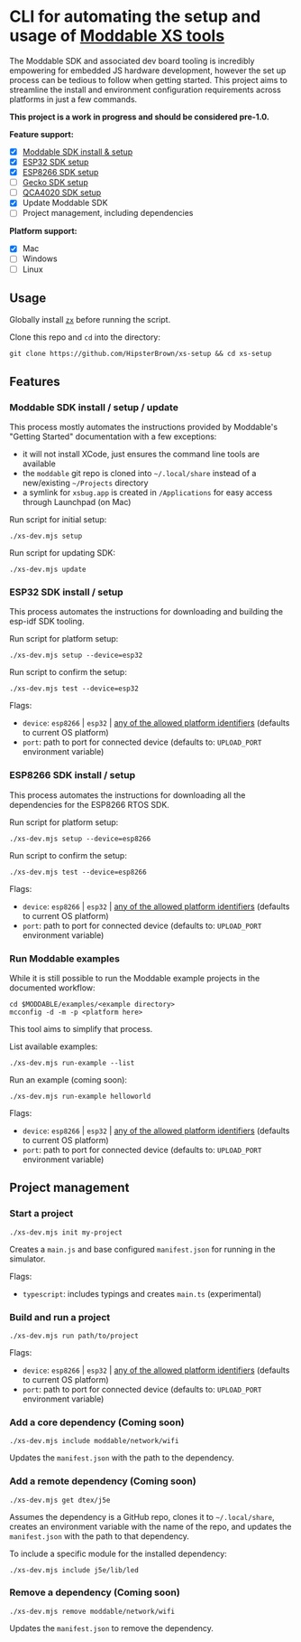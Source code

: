 # CLI for automating the setup and usage of [Moddable XS tools](https://github.com/Moddable-OpenSource/moddable/blob/public/documentation/Moddable%20SDK%20-%20Getting%20Started.md)

The Moddable SDK and associated dev board tooling is incredibly empowering for embedded JS hardware development, however the set up process can be tedious to follow when getting started. This project aims to streamline the install and environment configuration requirements across platforms in just a few commands.

**This project is a work in progress and should be considered pre-1.0.**

**Feature support:**

- [X] [Moddable SDK install & setup](https://github.com/Moddable-OpenSource/moddable/blob/public/documentation/Moddable%20SDK%20-%20Getting%20Started.md)
- [X] [ESP32 SDK setup](https://github.com/Moddable-OpenSource/moddable/blob/public/documentation/devices/esp32.md)
- [X] [ESP8266 SDK setup](https://github.com/Moddable-OpenSource/moddable/blob/public/documentation/devices/esp8266.md)
- [ ] [Gecko SDK setup](https://github.com/Moddable-OpenSource/moddable/blob/public/documentation/devices/gecko/GeckoBuild.md)
- [ ] [QCA4020 SDK setup](https://github.com/Moddable-OpenSource/moddable/blob/public/documentation/devices/qca4020/README.md)
- [X] Update Moddable SDK
- [ ] Project management, including dependencies

**Platform support:**

- [X] Mac
- [ ] Windows
- [ ] Linux

## Usage

Globally install [`zx`](https://github.com/google/zx) before running the script.

Clone this repo and `cd` into the directory:

```
git clone https://github.com/HipsterBrown/xs-setup && cd xs-setup
```

## Features

### Moddable SDK install / setup / update

This process mostly automates the instructions provided by Moddable's "Getting Started" documentation with a few exceptions:

- it will not install XCode, just ensures the command line tools are available
- the `moddable` git repo is cloned into `~/.local/share` instead of a new/existing `~/Projects` directory
- a symlink for `xsbug.app` is created in `/Applications` for easy access through Launchpad (on Mac)

Run script for initial setup:

```
./xs-dev.mjs setup
```

Run script for updating SDK:

```
./xs-dev.mjs update
```

### ESP32 SDK install / setup

This process automates the instructions for downloading and building the esp-idf SDK tooling.

Run script for platform setup:

```
./xs-dev.mjs setup --device=esp32
```

Run script to confirm the setup:

```
./xs-dev.mjs test --device=esp32
```

Flags:

- `device`: `esp8266` | `esp32` | [any of the allowed platform identifiers](https://github.com/Moddable-OpenSource/moddable/blob/public/documentation/tools/tools.md#arguments) (defaults to current OS platform)
- `port`: path to port for connected device (defaults to: `UPLOAD_PORT` environment variable)

### ESP8266 SDK install / setup

This process automates the instructions for downloading all the dependencies for the ESP8266 RTOS SDK.

Run script for platform setup:

```
./xs-dev.mjs setup --device=esp8266
```

Run script to confirm the setup:

```
./xs-dev.mjs test --device=esp8266
```

Flags:

- `device`: `esp8266` | `esp32` | [any of the allowed platform identifiers](https://github.com/Moddable-OpenSource/moddable/blob/public/documentation/tools/tools.md#arguments) (defaults to current OS platform)
- `port`: path to port for connected device (defaults to: `UPLOAD_PORT` environment variable)

### Run Moddable examples

While it is still possible to run the Moddable example projects in the documented workflow:

```
cd $MODDABLE/examples/<example directory>
mcconfig -d -m -p <platform here>
```

This tool aims to simplify that process.

List available examples:
```
./xs-dev.mjs run-example --list
```

Run an example (coming soon):
```
./xs-dev.mjs run-example helloworld
```

Flags:

- `device`: `esp8266` | `esp32` | [any of the allowed platform identifiers](https://github.com/Moddable-OpenSource/moddable/blob/public/documentation/tools/tools.md#arguments) (defaults to current OS platform)
- `port`: path to port for connected device (defaults to: `UPLOAD_PORT` environment variable)

## Project management

### Start a project


```
./xs-dev.mjs init my-project
```

Creates a `main.js` and base configured `manifest.json` for running in the simulator.

Flags:

- `typescript`: includes typings and creates `main.ts` (experimental)

### Build and run a project

```
./xs-dev.mjs run path/to/project
```

Flags:

- `device`: `esp8266` | `esp32` | [any of the allowed platform identifiers](https://github.com/Moddable-OpenSource/moddable/blob/public/documentation/tools/tools.md#arguments) (defaults to current OS platform)
- `port`: path to port for connected device (defaults to: `UPLOAD_PORT` environment variable)

### Add a core dependency (Coming soon)

```
./xs-dev.mjs include moddable/network/wifi
```

Updates the `manifest.json` with the path to the dependency.

### Add a remote dependency (Coming soon)

```
./xs-dev.mjs get dtex/j5e
```

Assumes the dependency is a GitHub repo, clones it to `~/.local/share`, creates an environment variable with the name of the repo, and updates the `manifest.json` with the path to that dependency.

To include a specific module for the installed dependency:

```
./xs-dev.mjs include j5e/lib/led
```

### Remove a dependency (Coming soon)

```
./xs-dev.mjs remove moddable/network/wifi
```

Updates the `manifest.json` to remove the dependency.

